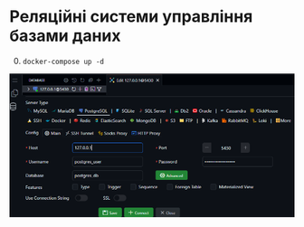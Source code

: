 # Реляційні системи управління базами даних	

0. `docker-compose up -d`

![alt text](img/image.png)



<!-- chmod -R 777 ./pgdata -->